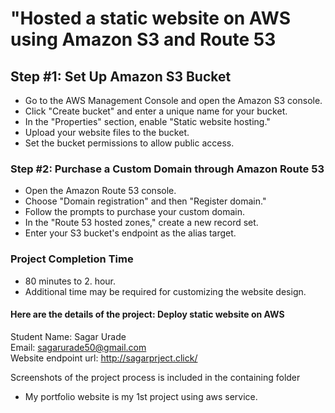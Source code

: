 # "Hosted a static website on AWS using Amazon S3 and Route 53

## Step #1: Set Up Amazon S3 Bucket
- Go to the AWS Management Console and open the Amazon S3 console.
- Click "Create bucket" and enter a unique name for your bucket.
- In the "Properties" section, enable "Static website hosting."
- Upload your website files to the bucket.
- Set the bucket permissions to allow public access.

### Step #2: Purchase a Custom Domain through Amazon Route 53
- Open the Amazon Route 53 console.
- Choose "Domain registration" and then "Register domain."
- Follow the prompts to purchase your custom domain.
- In the "Route 53 hosted zones," create a new record set.
- Enter your S3 bucket's endpoint as the alias target.

### Project Completion Time
- 80 minutes to 2. hour.
- Additional time may be required for customizing the website design.

####  Here are the details of the project: Deploy static website on AWS

Student Name: Sagar Urade<br>
Email: sagarurade50@gmail.com<br>
Website endpoint url: http://sagarprject.click/

Screenshots of the project process is included in the containing folder

- My portfolio website is my 1st project using aws service.
